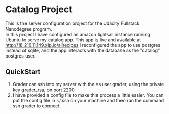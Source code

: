 # Catalog Project
This is the server configuration project for the Udacity Fullstack Nanodegree program.   
In this project I have configured an amazon lightsail instance running Ubuntu to serve my catalog app.
This app is live and available at http://18.216.11.149.xip.io/allrecipes
I reconfigured the app to use postgres instead of sqlite, and the app interacts with the database as the "catalog" postgres user.

## QuickStart
1. Grader can ssh into my server with the as user grader, using the private key grader_rsa, on port 2200
2.  I have provided a config file to make this process a little easier.  You can put the config file in ~/.ssh on your machine and then run the command ssh grader to connect.
